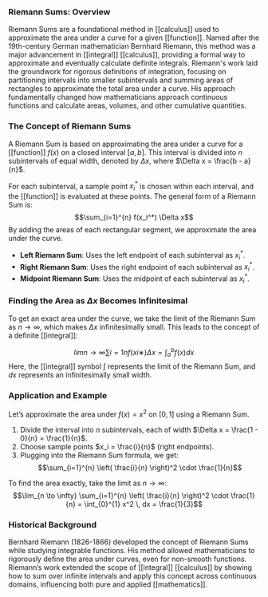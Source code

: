 ### Riemann Sums: Overview

Riemann Sums are a foundational method in [[calculus]] used to approximate the area under a curve for a given [[function]]. Named after the 19th-century German mathematician Bernhard Riemann, this method was a major advancement in [[integral]] [[calculus]], providing a formal way to approximate and eventually calculate definite integrals. Riemann's work laid the groundwork for rigorous definitions of integration, focusing on partitioning intervals into smaller subintervals and summing areas of rectangles to approximate the total area under a curve. His approach fundamentally changed how mathematicians approach continuous functions and calculate areas, volumes, and other cumulative quantities.
### The Concept of Riemann Sums

A Riemann Sum is based on approximating the area under a curve for a [[function]] $f(x)$ on a closed interval $[a, b]$. This interval is divided into $n$ subintervals of equal width, denoted by $\Delta x$, where $\Delta x = \frac{b - a}{n}$.

For each subinterval, a sample point $x_i^*$ is chosen within each interval, and the [[function]] is evaluated at these points. The general form of a Riemann Sum is:
$$\sum_{i=1}^{n} f(x_i^*) \Delta x$$
By adding the areas of each rectangular segment, we approximate the area under the curve.

- **Left Riemann Sum**: Uses the left endpoint of each subinterval as $x_i^*$.
- **Right Riemann Sum**: Uses the right endpoint of each subinterval as $x_i^*$.
- **Midpoint Riemann Sum**: Uses the midpoint of each subinterval as $x_i^*$.

### Finding the Area as $\Delta x$ Becomes Infinitesimal

To get an exact area under the curve, we take the limit of the Riemann Sum as $n \to \infty$, which makes $\Delta x$ infinitesimally small. This leads to the concept of a definite [[integral]]:

$$lim⁡n→∞∑i=1nf(xi∗)Δx= \int_a^bf(x) dx$$
Here, the [[integral]] symbol $\int$ represents the limit of the Riemann Sum, and $dx$ represents an infinitesimally small width.
### Application and Example

Let’s approximate the area under $f(x) = x^2$ on $[0, 1]$ using a Riemann Sum.

1. Divide the interval into $n$ subintervals, each of width $\Delta x = \frac{1 - 0}{n} = \frac{1}{n}$.
2. Choose sample points $x_i = \frac{i}{n}$ (right endpoints).
3. Plugging into the Riemann Sum formula, we get:
$$\sum_{i=1}^{n} \left( \frac{i}{n} \right)^2 \cdot \frac{1}{n}$$

To find the area exactly, take the limit as $n \to \infty$:
$$\lim_{n \to \infty} \sum_{i=1}^{n} \left( \frac{i}{n} \right)^2 \cdot \frac{1}{n} = \int_{0}^{1} x^2 \, dx = \frac{1}{3}$$
### Historical Background

Bernhard Riemann (1826-1866) developed the concept of Riemann Sums while studying integrable functions. His method allowed mathematicians to rigorously define the area under curves, even for non-smooth functions. Riemann’s work extended the scope of [[integral]] [[calculus]] by showing how to sum over infinite intervals and apply this concept across continuous domains, influencing both pure and applied [[mathematics]].